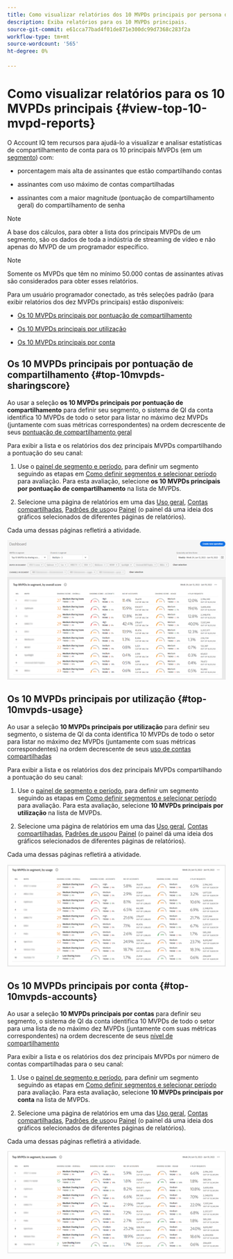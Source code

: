 ```yaml
---
title: Como visualizar relatórios dos 10 MVPDs principais por persona de programador.
description: Exiba relatórios para os 10 MVPDs principais.
source-git-commit: e61cca77bad4f01de871e300dc99d7368c283f2a
workflow-type: tm+mt
source-wordcount: '565'
ht-degree: 0%

---
```



# Como visualizar relatórios para os 10 MVPDs principais <!--and Programmers--> {#view-top-10-mvpd-reports}

O Account IQ tem recursos para ajudá-lo a visualizar e analisar estatísticas de compartilhamento de conta para os 10 principais MVPDs (em um [segmento](/help/AccountIQ/product-concepts.md#segmet-def)) com:

* porcentagem mais alta de assinantes que estão compartilhando contas

* assinantes com uso máximo de contas compartilhadas

* assinantes com a maior magnitude (pontuação de compartilhamento geral) do compartilhamento de senha

>[!NOTE]
>
>A base dos cálculos, para obter a lista dos principais MVPDs de um segmento, são os dados de toda a indústria de streaming de vídeo e não apenas do MVPD de um programador específico.

>[!NOTE]
>
>Somente os MVPDs que têm no mínimo 50.000 contas de assinantes ativas são considerados para obter esses relatórios.

Para um usuário programador conectado, as três seleções padrão (para exibir relatórios dos dez MVPDs principais) estão disponíveis:

* [Os 10 MVPDs principais por pontuação de compartilhamento](#top-10mvpds-sharingscore)

* [Os 10 MVPDs principais por utilização](#top-10mvpds-usage)

* [Os 10 MVPDs principais por conta](#top-10mvpds-accounts)

## Os 10 MVPDs principais por pontuação de compartilhamento {#top-10mvpds-sharingscore}

Ao usar a seleção **os 10 MVPDs principais por pontuação de compartilhamento** para definir seu segmento, o sistema de QI da conta identifica 10 MVPDs de todo o setor para listar no máximo dez MVPDs (juntamente com suas métricas correspondentes) na ordem decrescente de seus [pontuação de compartilhamento geral](/help/AccountIQ/product-concepts.md#overall-sharing-score)

Para exibir a lista e os relatórios dos dez principais MVPDs compartilhando a pontuação do seu canal:

1. Use o [painel de segmento e período](/help/AccountIQ/segments-timeframe.md), para definir um segmento seguindo as etapas em [Como definir segmentos e selecionar período](/help/AccountIQ/howto-select-segment-timeframe.md) para avaliação. Para esta avaliação, selecione **os 10 MVPDs principais por pontuação de compartilhamento** na lista de MVPDs.

1. Selecione uma página de relatórios em uma das [Uso geral](/help/AccountIQ/general-usage-reports.md), [Contas compartilhadas](/help/AccountIQ/shared-acc-reports.md), [Padrões de uso](/help/AccountIQ/usage-patterns.md)ou [Painel](/help/AccountIQ/dashboard.md) (o painel dá uma ideia dos gráficos selecionados de diferentes páginas de relatórios).

Cada uma dessas páginas refletirá a atividade.

![](assets/top-ten-mvpds-overallscore.png)

## Os 10 MVPDs principais por utilização {#top-10mvpds-usage}

Ao usar a seleção **10 MVPDs principais por utilização** para definir seu segmento, o sistema de QI da conta identifica 10 MVPDs de todo o setor para listar no máximo dez MVPDs (juntamente com suas métricas correspondentes) na ordem decrescente de seus [uso de contas compartilhadas](/help/AccountIQ/product-concepts.md)

Para exibir a lista e os relatórios dos dez principais MVPDs compartilhando a pontuação do seu canal:

1. Use o [painel de segmento e período](/help/AccountIQ/segments-timeframe.md), para definir um segmento seguindo as etapas em [Como definir segmentos e selecionar período](/help/AccountIQ/howto-select-segment-timeframe.md) para avaliação. Para esta avaliação, selecione **10 MVPDs principais por utilização** na lista de MVPDs.

1. Selecione uma página de relatórios em uma das [Uso geral](/help/AccountIQ/general-usage-reports.md), [Contas compartilhadas](/help/AccountIQ/shared-acc-reports.md), [Padrões de uso](/help/AccountIQ/usage-patterns.md)ou [Painel](/help/AccountIQ/dashboard.md) (o painel dá uma ideia dos gráficos selecionados de diferentes páginas de relatórios).

Cada uma dessas páginas refletirá a atividade.

![](assets/top-ten-mvpds-usage.png)

## Os 10 MVPDs principais por conta {#top-10mvpds-accounts}

Ao usar a seleção **10 MVPDs principais por contas** para definir seu segmento, o sistema de QI da conta identifica 10 MVPDs de todo o setor para uma lista de no máximo dez MVPDs (juntamente com suas métricas correspondentes) na ordem decrescente de seus [nível de compartilhamento](/help/AccountIQ/product-concepts.md)

Para exibir a lista e os relatórios dos dez principais MVPDs por número de contas compartilhadas para o seu canal:

1. Use o [painel de segmento e período](/help/AccountIQ/segments-timeframe.md), para definir um segmento seguindo as etapas em [Como definir segmentos e selecionar período](/help/AccountIQ/howto-select-segment-timeframe.md) para avaliação. Para esta avaliação, selecione **10 MVPDs principais por conta** na lista de MVPDs.

1. Selecione uma página de relatórios em uma das [Uso geral](/help/AccountIQ/general-usage-reports.md), [Contas compartilhadas](/help/AccountIQ/shared-acc-reports.md), [Padrões de uso](/help/AccountIQ/usage-patterns.md)ou [Painel](/help/AccountIQ/dashboard.md) (o painel dá uma ideia dos gráficos selecionados de diferentes páginas de relatórios).

Cada uma dessas páginas refletirá a atividade.

![](assets/top-ten-mvpds-accounts.png)